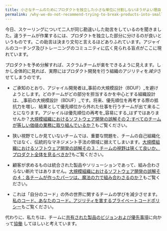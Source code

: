 ```yaml
---
title: 小さなチームのためにプロダクトを独立した小さな単位に分割しないほうがよい理由 
permalink: /why-we-do-not-recommend-trying-to-break-products-into-small-independent-pieces-for-small-teams/
---
```


今日、スケーリングについて二人が同じ勘違いした助言をしているのを聞きました。違うチームが作業するには、プロダクトを独立した部分に分けるのが良いというものです。この助言は決まり文句と言えるほどありふれています。アジャイルのコーチング及びトレーニングのコミュニティに広く見られる盲点がここに現れています。

<!--
Just today I heard two people give the same naive scaling advice: divide products into independent pieces for different teams to work on.  This advice is so common that it's become a cliché.  It illustrates a widespread blind spot in the Agile coaching and training community. 
Pre-dividing products would appear to make life easier for Scrum Teams.  But in the big picture, it actually *reduces* the product development organization's agility:
-->

プロダクトを予め分解すれば、スクラムチームが楽をできるように見えます。しかし全体的に見れば、実際にはプロダクト開発を行う組織のアジリティを*減少*させてしまうのです。

<!--
As you may know, agile developers try to avoid _big design up front_.  Designing an organization around which teams will work on which parts is _big prioritization up front_.  It adds friction to future re-prioritization, resulting in some teams doing work out of priority order.  Isn't Agile supposed to make it _easier_ to re-prioritize?  Please see [Large Organization Software Development Misconception #2: Are All Teams Working On Equal Value Stuff?](/misconception-2-all-teams-are-working-on-equal-value).
-->

* ご承知のとおり、アジャイル開発者は_事前の大規模設計（BDUF）_を避けようとします。どのチームがどの部分を担当するかを中心とする組織設計は、_事前の大規模設計（BDUF）_です。将来、優先順位を再考する際の抵抗力を増し、結果として優先順位から外れた仕事を行うチームが出て来ることになります。アジャイルは優先順位の再考を_容易にする_はずではありませんか？[大規模組織におけるソフトウェア開発の誤解その２:すべてのチームが等しい価値の業務に取り組んでいるか？](/misconception-2-all-teams-are-working-on-equal-value-jp)もご覧ください。


<!--
 When teams only see a narrow view, we put the important problems in the space of traditional management methods rather than team self organization.  Please see [Large Organization Software Development Misconception #3: Should Our Team See A Narrow View Or A Whole Product View?](/misconception-3-should-our-team-see-a-narrow-view-or-a-whole-product-view).
-->

* 狭い視野でしか見ていないチームでは、重要な問題を、チームの自己組織化ではなく、伝統的なマネジメント手法の領域に据えてしまいます。[大規模組織におけるソフトウェア開発の誤解その３：チームの視野は狭くて良いか、プロダクト全体を見るべきか?](/misconception-3-should-our-team-see-a-narrow-view-or-a-whole-product-view-jp)もご覧ください。

<!--
Customers want integrated products and solutions, not pieces that don't fit together.  Please see [Large Organization Software Development Misconception #4: Will Parts Made By Different Teams Fit Together By Magic?](/misconception-4-will-parts-made-by-different-teams-fit-together-by-magic/)

It reduces team learning about the world outside their "own code."  Please see [My Code, Your Code. Private code policies considered harmful to agility.](/my-code-your-code/)
-->

* 顧客が求めるものは統合された製品やソリューションであって、組み合わさらない断片ではありません。[大規模組織におけるソフトウェア開発の誤解その４：各チームが作ったパーツは、魔法の力で組み合わさるのか？](/misconception-4-will-parts-made-by-different-teams-fit-together-by-magic-jp/)もご覧ください。

* これは「自分のコード」の外の世界に関するチームの学びを減少させます。[私のコード、あなたのコード。アジリティを害するプライベートコードポリシー](/my-code-your-code/)もご覧ください。

代わりに、私たちは、チームに[共有された製品のビジョンおよび優先事項](https://less.works/jp/less/framework/product-owner)に向かって[協働](/seven-alternatives-to-scrum-of-scrums-jp/) してほしいと考えています。

<!--
Instead we want teams [working together](/seven-alternatives-to-scrum-of-scrums/) toward a [shared product vision and priorities](/https://less.works/less/framework/product-owner).
-->
